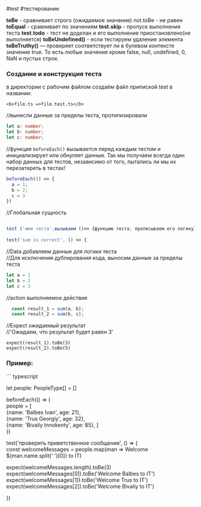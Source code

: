 #test #тестирование

**toBe** - сравнивает строго (ожидаемое значение)
not.toBe - не равен
**toEqual** - сравнивает по значениям
**test.skip** - пропуск выполнения теста
**test.todo** - тест не доделан и его выполнение приостановлено(не выполняется)
**toBeUndefined()** - если тестируем удаление элемента
**toBeTruthy()** — проверяет соответствует ли в булевом контексте значение  true. То есть любые значения кроме false, null, undefined, 0, NaN и пустых строк.

### Создание и конструкция теста
в директории с рабочим файлом создаём файл  припиской test в названии: 
```
<b>file.ts =>file.test.ts</b>
```


//вынесли данные за пределы теста, протипизировали  
``` ts
let a: number;  
let b: number;  
let c: number; 
```
 
//функция `beforeEach()` вызывается перед каждым тестом и инициализирует или обнуляет данные. Так мы получаем всегда один набор данных для тестов, независимо от того, пытались ли мы их перезатереть в тестах!  
```ts
beforeEach(() => {  
  a = 1;  
  b = 2;  
  c = 3  
})  
```

//Глобальная сущность 
```ts

test ('имя теста',вызываем ()=> {функцию теста, прописываем его логику})  
  
test('sum is correct', () => {  
```
  //Data добавляем данные для логики теста  
  //Для исключения дублирования кода, выносим данные за пределы теста  
  ```ts
let a = 1  
let b = 2  
let c = 3  
```

  
  //action выполняемое действие  
```ts
  const result_1 = sum(a, b);  
  const result_2 = sum(b, c);  
```
  
  //Expect ожидаемый результат  
  //'Ожидаем, что результат будет равен 3' 
  
```
expect(result_1).toBe(3)  
expect(result_2).toBe(5)
```  

<h3>Пример:</h3>
``` typescript

let people: PeopleType[] = []  
  
beforeEach(() => {  
people = [  
{name: 'Balbes Ivan', age: 21},  
{name: 'Trus Georgiy', age: 32},  
{name: 'Bivaliy Innokenty', age: 85}, ]  
})  
  
test('проверить приветственное сообщение', () => {  
  const welcomeMessages = people.map(man => Welcome ${man.name.split(' ')[0]} to IT)  
  
  expect(welcomeMessages.length).toBe(3)  
  expect(welcomeMessages[0]).toBe('Welcome Balbes to IT')  
  expect(welcomeMessages[1]).toBe('Welcome Trus to IT')  
  expect(welcomeMessages[2]).toBe('Welcome Bivaliy to IT')  
  
})
```